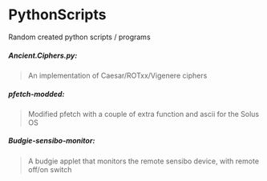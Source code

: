 # PythonScripts
Random created python scripts / programs 

##### Ancient.Ciphers.py: 
> An implementation of Caesar/ROTxx/Vigenere ciphers


##### pfetch-modded: 
> Modified pfetch with a couple of extra function and ascii for the Solus OS


##### Budgie-sensibo-monitor: 
> A budgie applet that monitors the remote sensibo device, with remote off/on switch
